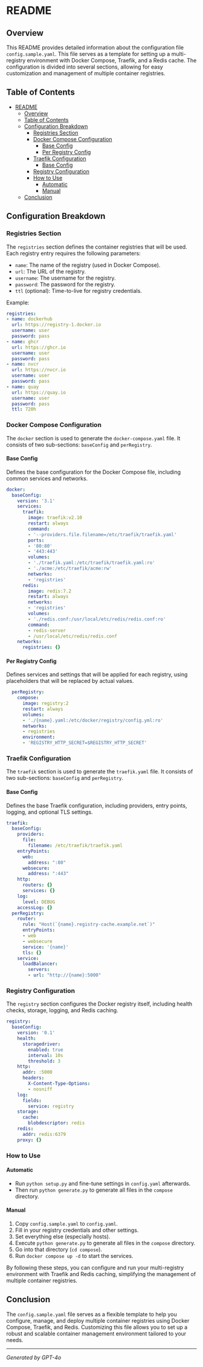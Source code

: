 # README

## Overview

This README provides detailed information about the configuration file `config.sample.yaml`. This file serves as a template for setting up a multi-registry environment with Docker Compose, Traefik, and a Redis cache. The configuration is divided into several sections, allowing for easy customization and management of multiple container registries.

## Table of Contents

- [README](#readme)
  - [Overview](#overview)
  - [Table of Contents](#table-of-contents)
  - [Configuration Breakdown](#configuration-breakdown)
    - [Registries Section](#registries-section)
    - [Docker Compose Configuration](#docker-compose-configuration)
      - [Base Config](#base-config)
      - [Per Registry Config](#per-registry-config)
    - [Traefik Configuration](#traefik-configuration)
      - [Base Config](#base-config-1)
    - [Registry Configuration](#registry-configuration)
    - [How to Use](#how-to-use)
      - [Automatic](#automatic)
      - [Manual](#manual)
  - [Conclusion](#conclusion)


## Configuration Breakdown

### Registries Section

The `registries` section defines the container registries that will be used. Each registry entry requires the following parameters:

- `name`: The name of the registry (used in Docker Compose).
- `url`: The URL of the registry.
- `username`: The username for the registry.
- `password`: The password for the registry.
- `ttl` (optional): Time-to-live for registry credentials.

Example:

```yaml
registries:
- name: dockerhub
  url: https://registry-1.docker.io
  username: user
  password: pass
- name: ghcr
  url: https://ghcr.io
  username: user
  password: pass
- name: nvcr
  url: https://nvcr.io
  username: user
  password: pass
- name: quay
  url: https://quay.io
  username: user
  password: pass
  ttl: 720h
```

### Docker Compose Configuration

The `docker` section is used to generate the `docker-compose.yaml` file. It consists of two sub-sections: `baseConfig` and `perRegistry`.

#### Base Config

Defines the base configuration for the Docker Compose file, including common services and networks.

```yaml
docker:
  baseConfig:
    version: '3.1'
    services:
      traefik:
        image: traefik:v2.10
        restart: always
        command:
        - '--providers.file.filename=/etc/traefik/traefik.yaml'
        ports:
        - '80:80'
        - '443:443'
        volumes:
        - './traefik.yaml:/etc/traefik/traefik.yaml:ro'
        - './acme:/etc/traefik/acme:rw'
        networks:
        - 'registries'
      redis:
        image: redis:7.2
        restart: always
        networks:
        - 'registries'
        volumes:
        - './redis.conf:/usr/local/etc/redis/redis.conf:ro'
        command:
        - redis-server
        - /usr/local/etc/redis/redis.conf
    networks:
      registries: {}
```

#### Per Registry Config

Defines services and settings that will be applied for each registry, using placeholders that will be replaced by actual values.

```yaml
  perRegistry:
    compose:
      image: registry:2
      restart: always
      volumes:
      - './{name}.yaml:/etc/docker/registry/config.yml:ro'
      networks:
      - registries
      environment:
      - 'REGISTRY_HTTP_SECRET=$REGISTRY_HTTP_SECRET'
```

### Traefik Configuration

The `traefik` section is used to generate the `traefik.yaml` file. It consists of two sub-sections: `baseConfig` and `perRegistry`.

#### Base Config

Defines the base Traefik configuration, including providers, entry points, logging, and optional TLS settings.

```yaml
traefik:
  baseConfig:
    providers:
      file:
        filename: /etc/traefik/traefik.yaml
    entryPoints:
      web:
        address: ":80"
      websecure:
        address: ":443"
    http:
      routers: {}
      services: {}
    log:
      level: DEBUG
    accessLog: {}
  perRegistry:
    router:
      rule: "Host(`{name}.registry-cache.example.net`)"
      entryPoints:
      - web
      - websecure
      service: '{name}'
      tls: {}
    service:
      loadBalancer:
        servers:
        - url: "http://{name}:5000"
```

### Registry Configuration

The `registry` section configures the Docker registry itself, including health checks, storage, logging, and Redis caching.

```yaml
registry:
  baseConfig:
    version: '0.1'
    health:
      storagedriver:
        enabled: true
        interval: 10s
        threshold: 3
    http:
      addr: :5000
      headers:
        X-Content-Type-Options:
        - nosniff
    log:
      fields:
        service: registry
    storage:
      cache:
        blobdescriptor: redis
    redis:
      addr: redis:6379
    proxy: {}
```

### How to Use

#### Automatic

- Run `python setup.py` and fine-tune settings in `config.yaml` afterwards.
- Then run `python generate.py` to generate all files in the `compose` directory.

#### Manual

1. Copy `config.sample.yaml` to `config.yaml`.
2. Fill in your registry credentials and other settings.
3. Set everything else (especially hosts).
4. Execute `python generate.py` to generate all files in the `compose` directory.
5. Go into that directory (`cd compose`).
6. Run `docker compose up -d` to start the services.

By following these steps, you can configure and run your multi-registry environment with Traefik and Redis caching, simplifying the management of multiple container registries.

## Conclusion

The `config.sample.yaml` file serves as a flexible template to help you configure, manage, and deploy multiple container registries using Docker Compose, Traefik, and Redis. Customizing this file allows you to set up a robust and scalable container management environment tailored to your needs.

---

*Generated by GPT-4o*

